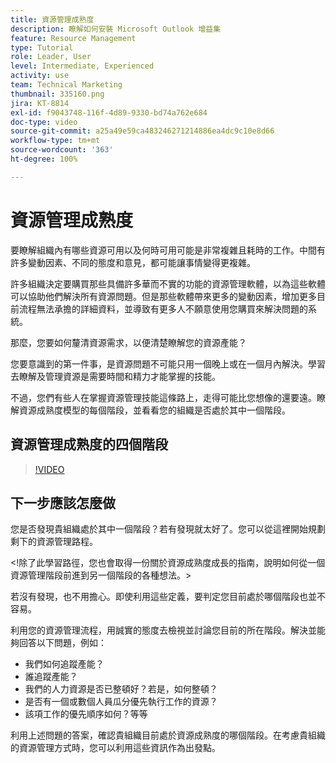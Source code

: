 ```yaml
---
title: 資源管理成熟度
description: 瞭解如何安裝 Microsoft Outlook 增益集
feature: Resource Management
type: Tutorial
role: Leader, User
level: Intermediate, Experienced
activity: use
team: Technical Marketing
thumbnail: 335160.png
jira: KT-8814
exl-id: f9043748-116f-4d89-9330-bd74a762e684
doc-type: video
source-git-commit: a25a49e59ca483246271214886ea4dc9c10e8d66
workflow-type: tm+mt
source-wordcount: '363'
ht-degree: 100%

---
```


# 資源管理成熟度

要瞭解組織內有哪些資源可用以及何時可用可能是非常複雜且耗時的工作。中間有許多變動因素、不同的態度和意見，都可能讓事情變得更複雜。

許多組織決定要購買那些具備許多華而不實的功能的資源管理軟體，以為這些軟體可以協助他們解決所有資源問題。但是那些軟體帶來更多的變動因素，增加更多目前流程無法承擔的詳細資料，並導致有更多人不願意使用您購買來解決問題的系統。

那麼，您要如何釐清資源需求，以便清楚瞭解您的資源產能？

您要意識到的第一件事，是資源問題不可能只用一個晚上或在一個月內解決。學習去瞭解及管理資源是需要時間和精力才能掌握的技能。

不過，您們有些人在掌握資源管理技能這條路上，走得可能比您想像的還要遠。瞭解資源成熟度模型的每個階段，並看看您的組織是否處於其中一個階段。

## 資源管理成熟度的四個階段

>[!VIDEO](https://video.tv.adobe.com/v/335160/?quality=12&learn=on)


## 下一步應該怎麼做

您是否發現貴組織處於其中一個階段？若有發現就太好了。您可以從這裡開始規劃剩下的資源管理路程。

&lt;!除了此學習路徑，您也會取得一份關於資源成熟度成長的指南，說明如何從一個資源管理階段前進到另一個階段的各種想法。&gt;

若沒有發現，也不用擔心。即使利用這些定義，要判定您目前處於哪個階段也並不容易。

利用您的資源管理流程，用誠實的態度去檢視並討論您目前的所在階段。解決並能夠回答以下問題，例如：

* 我們如何追蹤產能？
* 誰追蹤產能？
* 我們的人力資源是否已整頓好？若是，如何整頓？
* 是否有一個或數個人員瓜分優先執行工作的資源？
* 該項工作的優先順序如何？等等

利用上述問題的答案，確認貴組織目前處於資源成熟度的哪個階段。在考慮貴組織的資源管理方式時，您可以利用這些資訊作為出發點。
